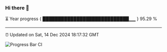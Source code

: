 ### Hi there 👋

⏳ Year progress { ████████████████████████████▁▁ } 95.29 %

---

⏰ Updated on Sat, 14 Dec 2024 18:17:32 GMT

![Progress Bar CI](https://github.com/liununu/liununu/workflows/Progress%20Bar%20CI/badge.svg)
